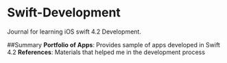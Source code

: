 # Swift-Development
Journal for learning iOS swift 4.2 Development.

##Summary
**Portfolio of Apps**: Provides sample of apps developed in Swift 4.2
**References**: Materials that helped me in the development process
